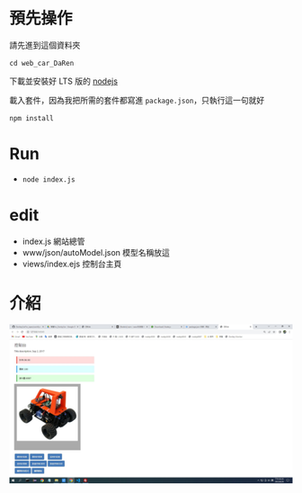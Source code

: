 # 預先操作
請先進到這個資料夾
```shell
cd web_car_DaRen
```

下載並安裝好 LTS 版的 [nodejs](https://nodejs.org/en/download)

載入套件，因為我把所需的套件都寫進 `package.json`，只執行這一句就好
```shell
npm install
```

# Run
- `node index.js`

# edit
- index.js 網站總管
- www/json/autoModel.json 模型名稱放這
- views/index.ejs 控制台主頁

# 介紹
![](figure/index.jpg)
